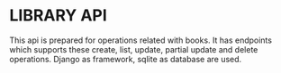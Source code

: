 # LIBRARY API
This api is prepared for operations related with books. It has endpoints which supports these create, list, update, partial update and delete operations.
Django as framework, sqlite as database are used.
